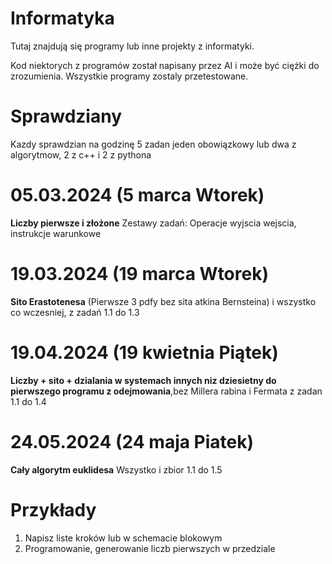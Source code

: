 # Informatyka
Tutaj znajdują się programy lub inne projekty z informatyki.

Kod niektorych z programów został napisany przez AI i może być ciężki do zrozumienia. Wszystkie programy zostaly przetestowane.

# Sprawdziany

Kazdy sprawdzian na godzinę 5 zadan jeden obowiązkowy lub dwa z algorytmow, 2 z c++ i 2 z pythona

# 05.03.2024  (5 marca Wtorek) 
**Liczby pierwsze i złożone**
Zestawy zadań: Operacje wyjscia wejscia, instrukcje warunkowe
# 19.03.2024  (19 marca Wtorek)
**Sito Erastotenesa** (Pierwsze 3 pdfy bez sita atkina Bernsteina) i wszystko co wczesniej, z zadań 1.1 do 1.3
# 19.04.2024 (19 kwietnia Piątek)
**Liczby + sito + dzialania w systemach innych niz dziesietny do pierwszego programu z odejmowania**,bez Millera rabina i Fermata z zadan 1.1 do 1.4
# 24.05.2024 (24 maja Piatek) 
**Cały algorytm euklidesa**  Wszystko i zbior 1.1 do 1.5

# Przykłady 

1. Napisz liste kroków lub w schemacie blokowym
2. Programowanie, generowanie liczb pierwszych w przedziale
